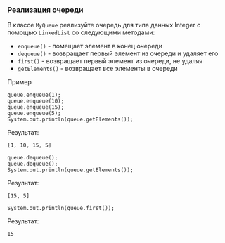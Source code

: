 ### Реализация очереди

В классе `MyQueue` реализуйте очередь для типа данных Integer 
с помощью `LinkedList` со следующими методами:

- `enqueue()` - помещает элемент в конец очереди
- `dequeue()` - возвращает первый элемент из очереди и удаляет его
- `first()` - возвращает первый элемент из очереди, не удаляя
- `getElements()` - возвращает все элементы в очереди

Пример

```
queue.enqueue(1);
queue.enqueue(10);
queue.enqueue(15);
queue.enqueue(5);
System.out.println(queue.getElements()); 
```

Результат:

```
[1, 10, 15, 5]
```

```
queue.dequeue();
queue.dequeue();
System.out.println(queue.getElements());
```

Результат:

```
[15, 5]
```

```
System.out.println(queue.first());
```

Результат:

```
15
```